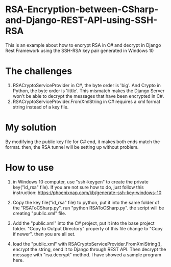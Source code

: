 # RSA-Encryption-between-CSharp-and-Django-REST-API-using-SSH-RSA
This is an example about how to encrypt RSA in C# and decrypt in Django Rest Framework using the SSH-RSA key pair generated in Windows 10

# The challenges
1. RSACryptoServiceProvider in C#, the byte order is 'big'. And Crypto in Python, the byte order is 'little'. This mismatch makes the Django Server won't be able to decrypt the messages that have been encrypted in C#.
2. RSACryptoServiceProvider.FromXmlString in C# requires a xml format string instead of a key file.

# My solution
By modifying the public key file for C# end, it makes both ends match the format. then, the RSA tunnel will be setting up without problem.

# How to use
1. in Windows 10 computer, use "ssh-keygen" to create the private key("id_rsa" file). If you are not sure how to do, just follow this instruction: https://phoenixnap.com/kb/generate-ssh-key-windows-10

2. Copy the key file("id_rsa" file) to python, put it into the same folder of the "RSAToCSharp.py", run "python RSAToCSharp.py".  the script will be creating "public.xml" file.

3. Add the "public.xml" into the C# project, put it into the base project folder. "Copy to Output Directory" property of this file change to "Copy if newer".  then you are all set.

4. load the "public.xml" with RSACryptoServiceProvider.FromXmlString(), encrypt the string, send it to Django through REST API. Then decrypt the message with "rsa.decrypt" method.  I have showed a sample program here.
